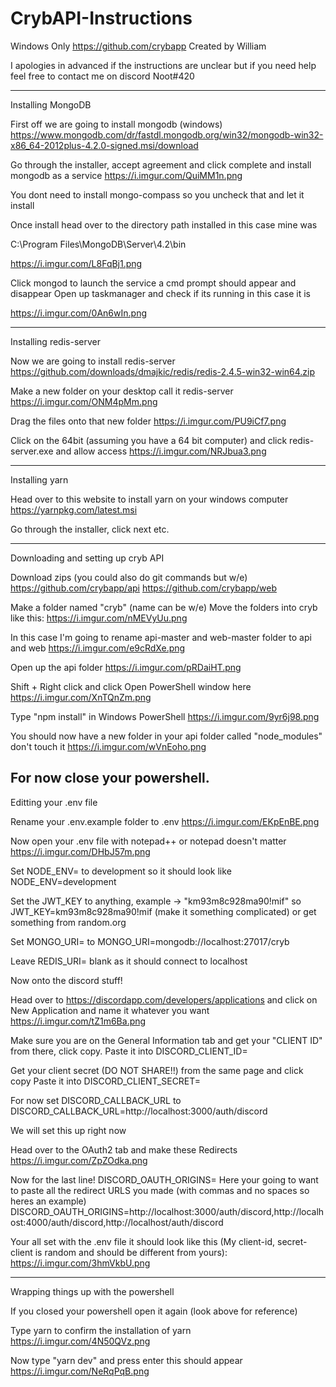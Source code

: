 # CrybAPI-Instructions 
Windows Only
https://github.com/crybapp
Created by William

I apologies in advanced if the instructions are unclear but if you need help feel free to contact me on discord Noot#420

-------------------------------------------------------------------------------------
Installing MongoDB

First off we are going to install mongodb (windows)
https://www.mongodb.com/dr/fastdl.mongodb.org/win32/mongodb-win32-x86_64-2012plus-4.2.0-signed.msi/download

Go through the installer, accept agreement and click complete and install mongodb as a service
https://i.imgur.com/QuiMM1n.png

You dont need to install mongo-compass so you uncheck that and let it install

Once install head over to the directory path installed in this case mine was

C:\Program Files\MongoDB\Server\4.2\bin

https://i.imgur.com/L8FqBj1.png

Click mongod to launch the service a cmd prompt should appear and disappear
Open up taskmanager and check if its running in this case it is

https://i.imgur.com/0An6wIn.png

-------------------------------------------------------------------------------------
Installing redis-server

Now we are going to install redis-server
https://github.com/downloads/dmajkic/redis/redis-2.4.5-win32-win64.zip

Make a new folder on your desktop call it redis-server 
https://i.imgur.com/ONM4pMm.png

Drag the files onto that new folder
https://i.imgur.com/PU9iCf7.png

Click on the 64bit (assuming you have a 64 bit computer) and click redis-server.exe and allow access
https://i.imgur.com/NRJbua3.png

-------------------------------------------------------------------------------------
Installing yarn

Head over to this website to install yarn on your windows computer
https://yarnpkg.com/latest.msi

Go through the installer, click next etc.



-------------------------------------------------------------------------------------
Downloading and setting up cryb API


Download zips (you could also do git commands but w/e)
https://github.com/crybapp/api
https://github.com/crybapp/web

Make a folder named "cryb" (name can be w/e)
Move the folders into cryb like this: https://i.imgur.com/nMEVyUu.png

In this case I'm going to rename api-master and web-master folder to api and web 
https://i.imgur.com/e9cRdXe.png

Open up the api folder
https://i.imgur.com/pRDaiHT.png

Shift + Right click and click Open PowerShell window here
https://i.imgur.com/XnTQnZm.png

Type "npm install" in Windows PowerShell
https://i.imgur.com/9yr6j98.png

You should now have a new folder in your api folder called "node_modules" don't touch it
https://i.imgur.com/wVnEoho.png


For now close your powershell.
-------------------------------------------------------------------------------------
Editting your .env file

Rename your .env.example folder to .env
https://i.imgur.com/EKpEnBE.png

Now open your .env file with notepad++ or notepad doesn't matter
https://i.imgur.com/DHbJ57m.png

Set NODE_ENV= to development so it should look like NODE_ENV=development

Set the JWT_KEY to anything, example -> "km93m8c928ma90!mif" so JWT_KEY=km93m8c928ma90!mif (make it something complicated) or get something from random.org

Set MONGO_URI= to MONGO_URI=mongodb://localhost:27017/cryb

Leave REDIS_URI= blank as it should connect to localhost 

Now onto the discord stuff!

Head over to https://discordapp.com/developers/applications and click on New Application and name it whatever you want
https://i.imgur.com/tZ1m6Ba.png

Make sure you are on the General Information tab and get your "CLIENT ID" from there, click copy.
Paste it into DISCORD_CLIENT_ID=<Your client ID here>
  
Get your client secret (DO NOT SHARE!!) from the same page and click copy
Paste it into DISCORD_CLIENT_SECRET=<Your client secret here> 
  
For now set DISCORD_CALLBACK_URL to
DISCORD_CALLBACK_URL=http://localhost:3000/auth/discord

We will set this up right now

Head over to the OAuth2 tab and make these Redirects
https://i.imgur.com/ZpZOdka.png

Now for the last line! 
DISCORD_OAUTH_ORIGINS=
Here your going to want to paste all the redirect URLS you made (with commas and no spaces so heres an example)
DISCORD_OAUTH_ORIGINS=http://localhost:3000/auth/discord,http://localhost:4000/auth/discord,http://localhost/auth/discord

Your all set with the .env file it should look like this (My client-id, secret-client is random and should be different from yours):
https://i.imgur.com/3hmVkbU.png

-------------------------------------------------------------------------------------
Wrapping things up with the powershell

If you closed your powershell open it again (look above for reference)

Type yarn to confirm the installation of yarn
https://i.imgur.com/4N50QVz.png

Now type "yarn dev" and press enter this should appear
https://i.imgur.com/NeRqPqB.png
